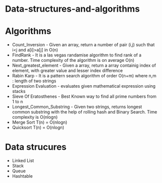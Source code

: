# Data-structures-and-algorithms


# Algorithms
* Count_Inversion - Given an array, return a number of pair (i,j) such that i<j and a[i]>a[j] in O(n)
* FindRank - It is a las vegas randamise algorithm to find rank of a number. Time complexity of the algorithm is on
              average O(n) 
* Next_greatest_element - Given a array, return a array containig index of element, with greater value and lesser index difference
* Rabin Karp - It is a pattern search algorithm of order O(n+m) where n,m : length of two strings
* Expression Evaluation - evaluates given mathematical expression using stacks
* Sieve Of Eratosthenes - Best Known way to find all prime numbers from 1 to n 
* Longest_Common_Substring - Given two strings, returns longest common substring with the help of rolling hash and Binary Search. Time complexity is O(nlogn)
* Merge Sort T(n) = O(nlogn)
* Quicksort  T(n) = O(nlogn)



# Data strucures
* Linked List
* Stack
* Queue
* Hashtable
